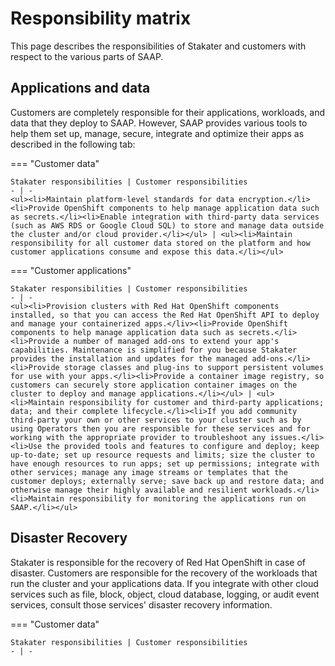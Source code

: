 # Responsibility matrix

This page describes the responsibilities of Stakater and customers with respect to the various parts of SAAP.

## Applications and data

Customers are completely responsible for their applications, workloads, and data that they deploy to SAAP. However, SAAP provides various tools to help them set up, manage, secure, integrate and optimize their apps as described in the following tab:

=== "Customer data"

    Stakater responsibilities | Customer responsibilities
    - | -
    <ul><li>Maintain platform-level standards for data encryption.</li><li>Provide OpenShift components to help manage application data such as secrets.</li><li>Enable integration with third-party data services (such as AWS RDS or Google Cloud SQL) to store and manage data outside the cluster and/or cloud provider.</li></ul> | <ul><li>Maintain responsibility for all customer data stored on the platform and how customer applications consume and expose this data.</li></ul>

=== "Customer applications"

    Stakater responsibilities | Customer responsibilities
    - | -
    <ul><li>Provision clusters with Red Hat OpenShift components installed, so that you can access the Red Hat OpenShift API to deploy and manage your containerized apps.</liv><li>Provide OpenShift components to help manage application data such as secrets.</li><li>Provide a number of managed add-ons to extend your app's capabilities. Maintenance is simplified for you because Stakater provides the installation and updates for the managed add-ons.</li><li>Provide storage classes and plug-ins to support persistent volumes for use with your apps.</li><li>Provide a container image registry, so customers can securely store application container images on the cluster to deploy and manage applications.</li></ul> | <ul><li>Maintain responsibility for customer and third-party applications; data; and their complete lifecycle.</li><li>If you add community third-party your own or other services to your cluster such as by using Operators then you are responsible for these services and for working with the appropriate provider to troubleshoot any issues.</li><li>Use the provided tools and features to configure and deploy; keep up-to-date; set up resource requests and limits; size the cluster to have enough resources to run apps; set up permissions; integrate with other services; manage any image streams or templates that the customer deploys; externally serve; save back up and restore data; and otherwise manage their highly available and resilient workloads.</li><li>Maintain responsibility for monitoring the applications run on SAAP.</li></ul>

## Disaster Recovery

Stakater is responsible for the recovery of Red Hat OpenShift in case of disaster. Customers are responsible for the recovery of the workloads that run the cluster and your applications data. If you integrate with other cloud services such as file, block, object, cloud database, logging, or audit event services, consult those services' disaster recovery information.

=== "Customer data"

    Stakater responsibilities | Customer responsibilities
    - | -
